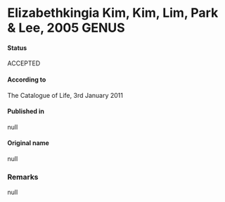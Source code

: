 # Elizabethkingia Kim, Kim, Lim, Park & Lee, 2005 GENUS

#### Status
ACCEPTED

#### According to
The Catalogue of Life, 3rd January 2011

#### Published in
null

#### Original name
null

### Remarks
null